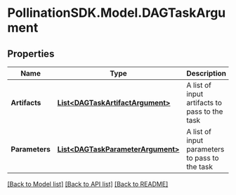 
# PollinationSDK.Model.DAGTaskArgument

## Properties

Name | Type | Description | Notes
------------ | ------------- | ------------- | -------------
**Artifacts** | [**List&lt;DAGTaskArtifactArgument&gt;**](DAGTaskArtifactArgument.md) | A list of input artifacts to pass to the task | [optional] 
**Parameters** | [**List&lt;DAGTaskParameterArgument&gt;**](DAGTaskParameterArgument.md) | A list of input parameters to pass to the task | [optional] 

[[Back to Model list]](../README.md#documentation-for-models)
[[Back to API list]](../README.md#documentation-for-api-endpoints)
[[Back to README]](../README.md)

